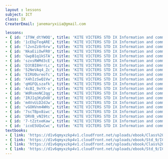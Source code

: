 ```yaml
--- 
layout : lessons 
subject: ICT
class: IX
CreaterEmail: janemaryxiia@gmail.com

lessons: 
- { id: '1T9W_dtYWOQ', title: 'KITE VICTERS STD IX Information and communication Technology Class 01 (First Bell-ഫസ്റ്റ് ബെല്‍)' }
- { id: '1cEbpTeqARE', title: 'KITE VICTERS STD IX Information and communication Technology Class 02 (First Bell-ഫസ്റ്റ് ബെല്‍)' }
- { id: 'l2vnZz8r6rw', title: 'KITE VICTERS STD IX Information and communication technology Class 03 (First Bell-ഫസ്റ്റ് ബെല്‍)' }
- { id: 'NkaEiiOwFR0', title: 'KITE VICTERS STD IX Information and communication Technology Class 04 (First Bell-ഫസ്റ്റ് ബെല്‍)' }
- { id: 'GwpB1q1kSTA', title: 'KITE VICTERS STD IX Information and communication Technology Class 05 (First Bell-ഫസ്റ്റ് ബെല്‍)' }
- { id: 'szxsRWMd3cE', title: 'KITE VICTERS STD IX Information and communication Technology Class 06 (First Bell-ഫസ്റ്റ് ബെല്‍)' }
- { id: 'D3tBI8HrrLc', title: 'KITE VICTERS STD IX Information and communication Technology Class 07 (First Bell-ഫസ്റ്റ് ബെല്‍)' }
- { id: '52NeVAq4_Zc', title: 'KITE VICTERS STD IX Information and communication Technology Class 08 (First Bell-ഫസ്റ്റ് ബെല്‍)' }
- { id: 'EIRU0ureoTc', title: 'KITE VICTERS STD IX Information and communication Technology Class 09 (First Bell-ഫസ്റ്റ് ബെല്‍)' }
- { id: 'X4hIzSwQ1Vw', title: 'KITE VICTERS STD IX Information and communication Technology Class 10 (First Bell-ഫസ്റ്റ് ബെല്‍)' }
- { id: 'qHGFQLszafk', title: 'KITE VICTERS STD IX Information and communication Technology Class 11 (First Bell-ഫസ്റ്റ് ബെല്‍)' }
- { id: '4cBI_9xYX-o', title: 'KITE VICTERS STD IX Information and communication Technology Class 12 (First Bell-ഫസ്റ്റ് ബെല്‍)' }
- { id: 'WdRsmoNC2qg', title: 'KITE VICTERS STD IX Information and communication Technology Class 13 (First Bell-ഫസ്റ്റ് ബെല്‍)' }
- { id: 'IRJIq3KyDd8', title: 'KITE VICTERS STD IX Information and communication Technology Class 14 (First Bell-ഫസ്റ്റ് ബെല്‍)' }
- { id: 'm4VvUiD2dJw', title: 'KITE VICTERS STD IX Information and communication Technology Class 15 (First Bell-ഫസ്റ്റ് ബെല്‍)' }
- { id: 'vGOHVnm4WHs', title: 'KITE VICTERS STD IX Information and communication Technology Class 16 (First Bell-ഫസ്റ്റ് ബെല്‍)' }
- { id: '7scTBpx8iwc', title: 'KITE VICTERS STD IX Information and communication Technology Class 17 (First Bell-ഫസ്റ്റ് ബെല്‍)' }
- { id: 'DRVB_vNI9tc', title: 'KITE VICTERS STD IX Information and communication Technology Class 18 (First Bell-ഫസ്റ്റ് ബെല്‍)' }
- { id: '7-tZztxeKaw', title: 'KITE VICTERS STD IX Information and communication Technology Class 19 (First Bell-ഫസ്റ്റ് ബെല്‍)' }
- { id: 'icoE5UQuCwc', title: 'KITE VICTERS STD IX Information and communication Technology Class 20 (First Bell-ഫസ്റ്റ് ബെല്‍)' }
textbooks:
- { link: 'https://d1v6qmyxzkp4v1.cloudfront.net/uploads/ebook/Class%209/ICT_Eng_IX_1/ICT_Eng_IX_1.pdf', title: 'ICT Part -1' , medium: 'English' }
- { link: 'https://d1v6qmyxzkp4v1.cloudfront.net/uploads/ebook/Std_9/ICT%20(E)%20IX%20part%202/ICT%20(E)%20IX%20part%202.pdf', title: 'ICT Part -2' , medium: 'English' }
- { link: 'https://d1v6qmyxzkp4v1.cloudfront.net/uploads/ebook/Class%209/ICT_M_Std_IX_Vol_I/ICT_M_Std_IX_Vol_I.pdf', title: 'ICT Part -1' , medium: 'Malayalam' }
- { link: 'https://d1v6qmyxzkp4v1.cloudfront.net/uploads/ebook/Std_9/ICT%20(M)%20IX%20part%202/ICT%20(M)%20IX%20part%202.pdf', title: 'ICT Part -2' , medium: 'Malayalam' }
---
```

